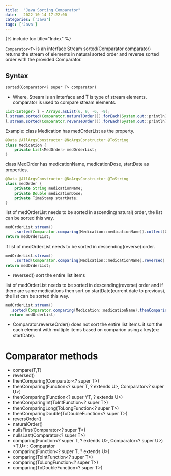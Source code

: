 ```yaml
---
title:  "Java Sorting Comparator"
date:   2022-10-14 17:22:00
categories: ['Java']
tags: ['Java']
---
```


{% include toc title="Index" %}

`Comparator<T>` is an interface
Stream sorted(Comparator comparator) returns the stream of elements in natural sorted order and reverse sorted order with the provided Comparator.

## Syntax
`sorted(Comparator<? super T> comparator)`

* Where, Stream is an interface and T is type of stream elements. comparator is used to compare stream elements.

``` java
List<Integer> l = Arrays.asList(6, 9, -6, -9);
l.stream.sorted(Comparator.naturalOrder()).forEach(System.out::println);
l.stream.sorted(Comparator.reverseOrder()).forEach(System.out::println);
```

Example: class Medication has medOrderList as the property.
```java
@Data @AllArgsConstructor @NoArgsConstructor @ToString
class Medication {
    private List<MedOrder> medOrderList; 
}
```

class MedOrder has medicationName, medicationDose, startDate as properties.
```java
@Data @AllArgsConstructor @NoArgsConstructor @ToString
class medOrder {
    private String medicationName;
    private Double medicationDose;
    private TimeStamp startDate;
}
```

list of medOrderList needs to be sorted in ascending(natural) order, the list can be sorted this way.
```java
medOrderList.stream()
    .sorted(Comparator.comparing(Medication::medicationName)).collect(Collectors.toList());
return medOrderList;
```

if list of medOrderList needs to be sorted in descending(reverse) order.
```java
medOrderList.stream()
    .sorted(Comparator.comparing(Medication::medicationName).reversed).collect(Collectors.toList()); 
return medOrderList;
```
* reversed() sort the entire list items

list of medOrderList needs to be sorted in descending(reverse) order and if there are same medications then sort on startDate(current date to previous), the list can be sorted this way.
```java
medOrderList.stream()
  .sorted(Comparator.comparing(Medication::medicationName).thenComparing(Medication::startDate, Comparator.reverseOrder()).reversed).collect(Collectors.toList());
  return medOrderList;
```
* Comparator.reverseOrder() does not sort the entire list items. it sort the each element with multiple items based on comparion using a key(ex: startDate).


# Comparator methods

* compare(T,T)
* reversed()
* thenComparing(Comparator<? super T>)
* thenComparing(Function<? super T, ? extends U>, Comparator<? super U>)
* thenComparing(Function<? super YT, ? extends U>)
* thenComparingInt(ToIntFunction<? super T>)
* thenComparingLong(ToLongFunction<? super T>)
* thenComparingDouble(ToDoubleFunction<? super T>)
* reversOrder()
* naturalOrder()
* nullsFirst(Comparator<? super T>)
* nullsLast(Comparator<? super T>)
* comparing(Function<? super T, ? extends U>, Comparator<? super U>)<T,U> : Comparator<T>
* comparing(Function<? super T, ? extends U>)
* comparing(ToIntFunction<? super T>)
* comparing(ToLongFunction<? super T>)
* comparing(ToDoubleFunction<? super T>)

